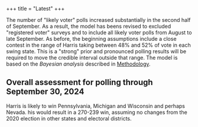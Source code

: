 +++
title = "Latest"
+++

The number of "likely voter" polls increased substantially in the second half of September. As a result, the model has beens revised to excluded "registered voter" surveys and to include all likely voter polls from August to late September. As before, the beginning assumptions include a close contest in the range of Harris taking between 48% and 52% of vote in each swing state. This is a "strong" prior and pronounced polling results will be required to move the credible interval outside that range. The model is based on the *Bayesian analysis*  described in [Methodology](/method]).

## Overall assessment for polling through September 30, 2024

Harris is likely to win Pennsylvania, Michigan and Wisconsin and perhaps Nevada. his would result in a 270-239 win, assuming no changes from the 2020 election in other states and electoral districts.

